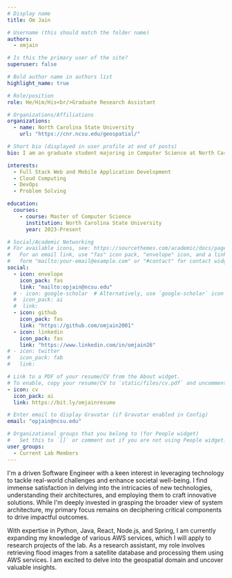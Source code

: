 ```yaml
---
# Display name
title: Om Jain

# Username (this should match the folder name)
authors:
  - omjain

# Is this the primary user of the site?
superuser: false

# Bold author name in authors list
highlight_name: true

# Role/position
role: He/Him/His<br/>Graduate Research Assistant

# Organizations/Affiliations
organizations:
  - name: North Carolina State University
    url: "https://cnr.ncsu.edu/geospatial/"

# Short bio (displayed in user profile at end of posts)
bio: I am an graduate student majoring in Computer Science at North Carolina State University.

interests:
  - Full Stack Web and Mobile Application Development
  - Cloud Computing
  - DevOps
  - Problem Solving

education:
  courses:
    - course: Master of Computer Science
      institution: North Carolina State University
      year: 2023-Present

# Social/Academic Networking
# For available icons, see: https://sourcethemes.com/academic/docs/page-builder/#icons
#   For an email link, use "fas" icon pack, "envelope" icon, and a link in the
#   form "mailto:your-email@example.com" or "#contact" for contact widget.
social:
  - icon: envelope
    icon_pack: fas
    link: "mailto:opjain@ncsu.edu"
  # - icon: google-scholar  # Alternatively, use `google-scholar` icon from `ai` icon pack
  #  icon_pack: ai
  #  link:
  - icon: github
    icon_pack: fas
    link: "https://github.com/omjain2001"
  - icon: linkedin
    icon_pack: fas
    link: "https://www.linkedin.com/in/omjain26"
# - icon: twitter
#   icon_pack: fab
#   link:

# Link to a PDF of your resume/CV from the About widget.
# To enable, copy your resume/CV to `static/files/cv.pdf` and uncomment the lines below.
- icon: cv
  icon_pack: ai
  link: https://bit.ly/omjainresume

# Enter email to display Gravatar (if Gravatar enabled in Config)
email: "opjain@ncsu.edu"

# Organizational groups that you belong to (for People widget)
#   Set this to `[]` or comment out if you are not using People widget.
user_groups:
  - Current Lab Members
---
```


I'm a driven Software Engineer with a keen interest in leveraging technology to tackle real-world challenges and enhance societal well-being. I find immense satisfaction in delving into the intricacies of new technologies, understanding their architectures, and employing them to craft innovative solutions. While I'm deeply invested in grasping the broader view of system architecture, my primary focus remains on deciphering critical components to drive impactful outcomes.

With expertise in Python, Java, React, Node.js, and Spring, I am currently expanding my knowledge of various AWS services, which I will apply to research projects of the lab. As a research assistant, my role involves retrieving flood images from a satellite database and processing them using AWS services. I am excited to delve into the geospatial domain and uncover valuable insights.
